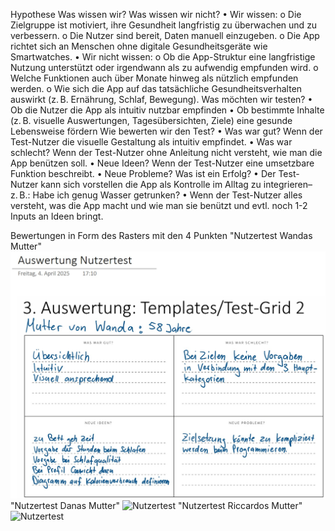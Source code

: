 Hypothese
Was wissen wir? Was wissen wir nicht?
•	Wir wissen:
o	Die Zielgruppe ist motiviert, ihre Gesundheit langfristig zu überwachen und zu verbessern.
o	Die Nutzer sind bereit, Daten manuell einzugeben.
o	Die App richtet sich an Menschen ohne digitale Gesundheitsgeräte wie Smartwatches.
•	Wir nicht wissen:
o	Ob die App-Struktur eine langfristige Nutzung unterstützt oder irgendwann als zu aufwendig empfunden wird.
o	Welche Funktionen auch über Monate hinweg als nützlich empfunden werden.
o	Wie sich die App auf das tatsächliche Gesundheitsverhalten auswirkt (z. B. Ernährung, Schlaf, Bewegung).
Was möchten wir testen?
•	Ob die Nutzer die App als intuitiv nutzbar empfinden
•	Ob bestimmte Inhalte (z. B. visuelle Auswertungen, Tagesübersichten, Ziele) eine gesunde Lebensweise fördern
Wie bewerten wir den Test?
•	Was war gut? Wenn der Test-Nutzer die visuelle Gestaltung als intuitiv empfindet.
•	Was war schlecht? Wenn der Test-Nutzer ohne Anleitung nicht versteht, wie man die App benützen soll.
•	Neue Ideen? Wenn der Test-Nutzer eine umsetzbare Funktion beschreibt.
•	Neue Probleme? 
Was ist ein Erfolg?
•	Der Test-Nutzer kann sich vorstellen die App als Kontrolle im Alltag zu integrieren– z. B.: Habe ich genug Wasser getrunken?
•	Wenn der Test-Nutzer alles versteht, was die App macht und wie man sie benützt und evtl. noch 1-2 Inputs an Ideen bringt.

Bewertungen in Form des Rasters mit den 4 Punkten
"Nutzertest Wandas Mutter"
![Nutzertest](images/wf_storyboard_user_WS.jpg)
"Nutzertest Danas Mutter"
![Nutzertest]()
"Nutzertest Riccardos Mutter"
![Nutzertest]()
